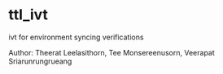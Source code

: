 # ttl_ivt
ivt for environment syncing verifications


Author: Theerat Leelasithorn, Tee Monsereenusorn, Veerapat Sriarunrungrueang
